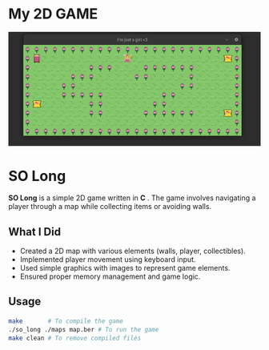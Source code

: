 # **My 2D GAME**

![Footer Image](assets/game.png)

# SO Long

**SO Long** is a simple 2D game written in **C** . The game involves navigating a player through a map while collecting items or avoiding walls.

## What I Did
- Created a 2D map with various elements (walls, player, collectibles).
- Implemented player movement using keyboard input.
- Used simple graphics with images to represent game elements.
- Ensured proper memory management and game logic.

## Usage
```sh
make       # To compile the game
./so_long ./maps map.ber # To run the game
make clean # To remove compiled files

